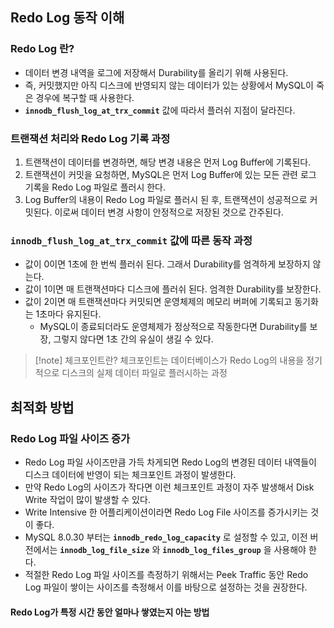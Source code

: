 ## Redo Log 동작 이해

### Redo Log 란?
- 데이터 변경 내역을 로그에 저장해서 Durability를 올리기 위해 사용된다.
- 즉, 커밋했지만 아직 디스크에 반영되지 않는 데이터가 있는 상황에서 MySQL이 죽은 경우에 복구할 때 사용한다.
- **`innodb_flush_log_at_trx_commit`** 값에 따라서 플러쉬 지점이 달라진다.

### 트랜잭션 처리와 Redo Log 기록 과정
1. 트랜잭션이 데이터를 변경하면, 해당 변경 내용은 먼저 Log Buffer에 기록된다.
2. 트랜잭션이 커밋을 요청하면, MySQL은 먼저 Log Buffer에 있는 모든 관련 로그 기록을 Redo Log 파일로 플러시 한다.
3. Log Buffer의 내용이 Redo Log 파일로 플러시 된 후, 트랜잭션이 성공적으로 커밋된다. 이로써 데이터 변경 사항이 안정적으로 저장된 것으로 간주된다.

### **`innodb_flush_log_at_trx_commit`** 값에 따른 동작 과정
- 값이 0이면 1초에 한 번씩 플러쉬 된다. 그래서 Durability를 엄격하게 보장하지 않는다.
- 값이 1이면 매 트랜잭션마다 디스크에 플러쉬 된다. 엄격한 Durability를 보장한다.
- 값이 2이면 매 트랜잭션마다 커밋되면 운영체제의 메모리 버퍼에 기록되고 동기화는 1초마다 유지된다.
	- MySQL이 종료되더라도 운영체제가 정상적으로 작동한다면 Durability를 보장, 그렇지 않다면 1초 간의 유실이 생길 수 있다.

> [!note] 체크포인트란?
> 체크포인트는 데이터베이스가 Redo Log의 내용을 정기적으로 디스크의 실제 데이터 파일로 플러시하는 과정

## 최적화 방법

### Redo Log 파일 사이즈 증가
- Redo Log 파일 사이즈만큼 가득 차게되면 Redo Log의 변경된 데이터 내역들이 디스크 데이터에 반영이 되는 체크포인트 과정이 발생한다.
- 만약 Redo Log의 사이즈가 작다면 이런 체크포인트 과정이 자주 발생해서 Disk Write 작업이 많이 발생할 수 있다.
- Write Intensive 한 어플리케이션이라면 Redo Log File 사이즈를 증가시키는 것이 좋다.
- MySQL 8.0.30 부터는 **`innodb_redo_log_capacity`** 로 설정할 수 있고, 이전 버전에서는 **`innodb_log_file_size`** 와 **`innodb_log_files_group`** 을 사용해야 한다.
- 적절한 Redo Log 파일 사이즈를 측정하기 위해서는 Peek Traffic 동안 Redo Log 파일이 쌓이는 사이즈를 측정해서 이를 바탕으로 설정하는 것을 권장한다.

#### Redo Log가 특정 시간 동안 얼마나 쌓였는지 아는 방법